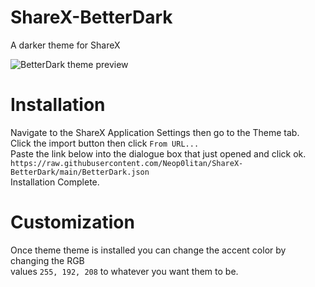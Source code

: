 # ShareX-BetterDark
A darker theme for ShareX

![BetterDark theme preview](https://i.imgur.com/PazKkhF.png)

# Installation
Navigate to the ShareX Application Settings then go to the Theme tab.  
Click the import button then click `From URL...`  
Paste the link below into the dialogue box that just opened and click ok.  
`https://raw.githubusercontent.com/Neop0litan/ShareX-BetterDark/main/BetterDark.json`  
Installation Complete.  

# Customization
Once theme theme is installed you can change the accent color by changing the RGB  
values `255, 192, 208` to whatever you want them to be.
